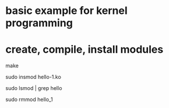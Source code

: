 # basic example for kernel programming 

# create, compile, install modules 

make 

sudo insmod hello-1.ko

sudo lsmod | grep hello

sudo rmmod hello_1
